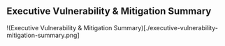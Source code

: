 ## Executive Vulnerability & Mitigation Summary 
!(Executive Vulnerability & Mitigation Summary)[./executive-vulnerability-mitigation-summary.png]
